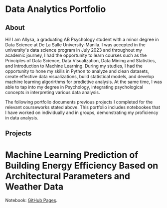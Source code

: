# Data Analytics Portfolio
## About 
Hi! I am Allysa, a graduating AB Psychology student with a minor degree in Data Science at De La Salle University-Manila. I was accepted in the university's data science program in July 2023 and throughout my academic journey, I had the opportunity to learn courses such as the Principles of Data Science, Data Visualization, Data Mining and Statistics, and Introduction to Machine Learning. 
During my studies, I had the opportunity to hone my skills in Python to analyze and clean datasets, create effective data visualizations, build statistical models, and develop machine learning algorirthms for predictive analysis. At the same time, I was able to tap into my degree in Psychology, integrating psychological concepts in interpreting various data analysis.

The following portfolio documents previous projects I completed  for the relevant courseworks stated above. This portfolio includes notebookes that I have worked on individually and in groups, demonstrating my proficiency in data analysis. 

## Projects 
# Machine Learning Prediction of Building Energy Efficiency Based on Architectural Parameters and Weather Data
Notebook: [GitHub Pages](https://pages.github.com/).
